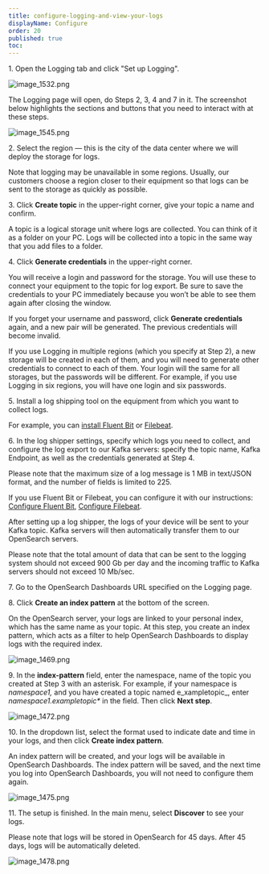 ```yaml
---
title: configure-logging-and-view-your-logs
displayName: Configure
order: 20
published: true
toc:
---
```

1\. Open the Logging tab and click "Set up Logging".

<img style="margin: 0px 0 0px 0px;" src="https://support.gcore.com/hc/article_attachments/6183008574737/image_1532.png" alt="image_1532.png">

The Logging page will open, do Steps 2, 3, 4 and 7 in it. The screenshot below highlights the sections and buttons that you need to interact with at these steps.

<img src="https://support.gcore.com/hc/article_attachments/6183246831633/image_1545.png" alt="image_1545.png">

2\. Select the region — this is the city of the data center where we will deploy the storage for logs.

Note that logging may be unavailable in some regions. Usually, our customers choose a region closer to their equipment so that logs can be sent to the storage as quickly as possible.

3\. Click **Create topic** in the upper-right corner, give your topic a name and confirm.  

A topic is a logical storage unit where logs are collected. You can think of it as a folder on your PC. Logs will be collected into a topic in the same way that you add files to a folder.

4\. Click **Generate credentials** in the upper-right corner. 

You will receive a login and password for the storage. You will use these to connect your equipment to the topic for log export. Be sure to save the credentials to your PC immediately because you won’t be able to see them again after closing the window. 

If you forget your username and password, click **Generate credentials** again, and a new pair will be generated. The previous credentials will become invalid. 

If you use Logging in multiple regions (which you specify at Step 2), a new storage will be created in each of them, and you will need to generate other credentials to connect to each of them. Your login will the same for all storages, but the passwords will be different. For example, if you use Logging in six regions, you will have one login and six passwords.

5\. Install a log shipping tool on the equipment from which you want to collect logs.

For example, you can [install Fluent Bit](https://docs.fluentbit.io/manual/installation/getting-started-with-fluent-bit) or [Filebeat](https://www.elastic.co/beats/filebeat).  

6\. In the log shipper settings, specify which logs you need to collect, and configure the log export to our Kafka servers: specify the topic name, Kafka Endpoint, as well as the credentials generated at Step 4.  

Please note that the maximum size of a log message is 1 MB in text/JSON format, and the number of fields is limited to 225.

If you use Fluent Bit or Filebeat, you can configure it with our instructions: [Configure Fluent Bit](https://support.gcore.com/hc/en-us/articles/6173162093201), [Configure Filebeat](https://support.gcore.com/hc/en-us/articles/6171869217937).  

After setting up a log shipper, the logs of your device will be sent to your Kafka topic. Kafka servers will then automatically transfer them to our OpenSearch servers.   

Please note that the total amount of data that can be sent to the logging system should not exceed 900 Gb per day and the incoming traffic to Kafka servers should not exceed 10 Mb/sec.

7\. Go to the OpenSearch Dashboards URL specified on the Logging page.  

8\. Click **Create an index pattern** at the bottom of the screen. 

On the OpenSearch server, your logs are linked to your personal index, which has the same name as your topic. At this step, you create an index pattern, which acts as a filter to help OpenSearch Dashboards to display logs with the required index.

<img src="https://support.gcore.com/hc/article_attachments/6183292147473/image_1469.png" alt="image_1469.png">  

9\. In the **index-pattern** field, enter the namespace, name of the topic you created at Step 3 with an asterisk. For example, if your namespace is _namespace1,_ and you have created a topic named e_xampletopic_, enter _namespace1.exampletopic\*_ in the field. Then click **Next step**.

<img src="https://support.gcore.com/hc/article_attachments/6183355949713/image_1472.png" alt="image_1472.png">

10\. In the dropdown list, select the format used to indicate date and time in your logs, and then click **Create index pattern**.  

An index pattern will be created, and your logs will be available in OpenSearch Dashboards. The index pattern will be saved, and the next time you log into OpenSearch Dashboards, you will not need to configure them again.

<img src="https://support.gcore.com/hc/article_attachments/6183350616209/image_1475.png" alt="image_1475.png">

11\. The setup is finished. In the main menu, select **Discover** to see your logs.

Please note that logs will be stored in OpenSearch for 45 days. After 45 days, logs will be automatically deleted.

<img src="https://support.gcore.com/hc/article_attachments/6183388613265/image_1478.png" alt="image_1478.png">